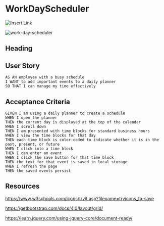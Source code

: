 # WorkDayScheduler

![Insert Link]()

![work-day-scheduler]()

## Heading


## User Story
```
AS AN employee with a busy schedule
I WANT to add important events to a daily planner
SO THAT I can manage my time effectively
```

## Acceptance Criteria
```
GIVEN I am using a daily planner to create a schedule
WHEN I open the planner
THEN the current day is displayed at the top of the calendar
WHEN I scroll down
THEN I am presented with time blocks for standard business hours
WHEN I view the time blocks for that day
THEN each time block is color-coded to indicate whether it is in the past, present, or future
WHEN I click into a time block
THEN I can enter an event
WHEN I click the save button for that time block
THEN the text for that event is saved in local storage
WHEN I refresh the page
THEN the saved events persist
```

## Resources
https://www.w3schools.com/icons/tryit.asp?filename=tryicons_fa-save

https://getbootstrap.com/docs/4.0/layout/grid/

https://learn.jquery.com/using-jquery-core/document-ready/